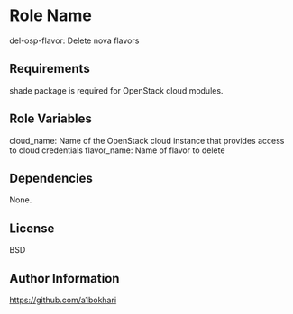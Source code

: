 Role Name
=========
del-osp-flavor: Delete nova flavors

Requirements
------------
shade package is required for OpenStack cloud modules.

Role Variables
--------------
cloud_name: Name of the OpenStack cloud instance that provides access to cloud credentials
flavor_name: Name of flavor to delete

Dependencies
------------
None.

License
-------
BSD

Author Information
------------------
https://github.com/a1bokhari


